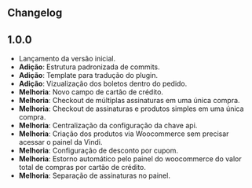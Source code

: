## Changelog

## 1.0.0
* Lançamento da versão inicial.
* **Adição**: Estrutura padronizada de commits.
* **Adição**: Template para tradução do plugin.
* **Adição**: Vizualização dos boletos dentro do pedido.
* **Melhoria**: Novo campo de cartão de crédito.
* **Melhoria**: Checkout de múltiplas assinaturas em uma única compra.
* **Melhoria**: Checkout de assinaturas e produtos simples em uma única compra.
* **Melhoria**: Centralização da configuração da chave api.
* **Melhoria**: Criação dos produtos via Woocommerce sem precisar acessar o painel da Vindi.
* **Melhoria**: Configuração de desconto por cupom.
* **Melhoria**: Estorno automático pelo painel do woocommerce do valor total de compras por cartão de crédito.
* **Melhoria**: Separação de assinaturas no painel.
